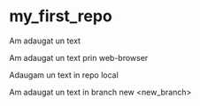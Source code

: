﻿# my_first_repo
Am adaugat un text

Am adaugat un text prin web-browser

Adaugam un text in repo local

Am adaugat un text in branch new <new_branch>
